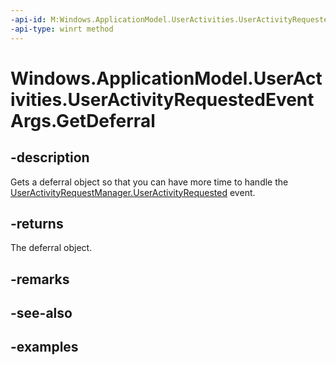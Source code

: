 ```yaml
---
-api-id: M:Windows.ApplicationModel.UserActivities.UserActivityRequestedEventArgs.GetDeferral
-api-type: winrt method
---
```


<!-- Method syntax.
public Deferral UserActivityRequestedEventArgs.GetDeferral()
-->

# Windows.ApplicationModel.UserActivities.UserActivityRequestedEventArgs.GetDeferral

## -description
Gets a deferral object so that you can have more time to handle the [UserActivityRequestManager.UserActivityRequested](useractivityrequestmanager_useractivityrequested.md) event.

## -returns
The deferral object.

## -remarks

## -see-also

## -examples
